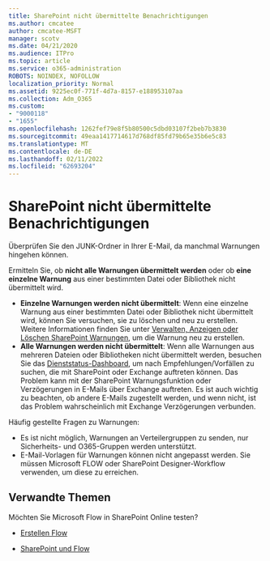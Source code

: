 ```yaml
---
title: SharePoint nicht übermittelte Benachrichtigungen
ms.author: cmcatee
author: cmcatee-MSFT
manager: scotv
ms.date: 04/21/2020
ms.audience: ITPro
ms.topic: article
ms.service: o365-administration
ROBOTS: NOINDEX, NOFOLLOW
localization_priority: Normal
ms.assetid: 9225ec0f-771f-4d7a-8157-e188953107aa
ms.collection: Adm_O365
ms.custom:
- "9000118"
- "1655"
ms.openlocfilehash: 1262fef79e8f5b80500c5dbd03107f2beb7b3830
ms.sourcegitcommit: 49eaa1417714617d768df85fd79b65e35b6e5c83
ms.translationtype: MT
ms.contentlocale: de-DE
ms.lasthandoff: 02/11/2022
ms.locfileid: "62693204"
---
```

# <a name="sharepoint-alert-notifications-not-delivered"></a>SharePoint nicht übermittelte Benachrichtigungen

Überprüfen Sie den JUNK-Ordner in Ihrer E-Mail, da manchmal Warnungen hingehen können.

Ermitteln Sie, ob **nicht alle Warnungen übermittelt werden** oder ob **eine einzelne Warnung** aus einer bestimmten Datei oder Bibliothek nicht übermittelt wird.

- **Einzelne Warnungen werden nicht übermittelt**: Wenn eine einzelne Warnung aus einer bestimmten Datei oder Bibliothek nicht übermittelt wird, können Sie versuchen, sie zu löschen und neu zu erstellen. Weitere Informationen finden Sie unter [Verwalten, Anzeigen oder Löschen SharePoint Warnungen](https://support.office.com/article/manage-view-or-delete-sharepoint-alerts-99dfb19c-9a90-4a8c-aba1-aa8c8afb0de2), um die Warnung neu zu erstellen.
- **Alle Warnungen werden nicht übermittelt**: Wenn alle Warnungen aus mehreren Dateien oder Bibliotheken nicht übermittelt werden, besuchen Sie das [Dienststatus-Dashboard](https://admin.microsoft.com/AdminPortal/Home#/servicehealth), um nach Empfehlungen/Vorfällen zu suchen, die mit SharePoint oder Exchange auftreten können. Das Problem kann mit der SharePoint Warnungsfunktion oder Verzögerungen in E-Mails über Exchange auftreten. Es ist auch wichtig zu beachten, ob andere E-Mails zugestellt werden, und wenn nicht, ist das Problem wahrscheinlich mit Exchange Verzögerungen verbunden.

Häufig gestellte Fragen zu Warnungen:

- Es ist nicht möglich, Warnungen an Verteilergruppen zu senden, nur Sicherheits- und O365-Gruppen werden unterstützt.
- E-Mail-Vorlagen für Warnungen können nicht angepasst werden. Sie müssen Microsoft FLOW oder SharePoint Designer-Workflow verwenden, um diese zu erreichen.

## <a name="related-topics"></a>Verwandte Themen

Möchten Sie Microsoft Flow in SharePoint Online testen?

- [Erstellen Flow](https://support.office.com/article/a9c3e03b-0654-46af-a254-20252e580d01)

- [SharePoint und Flow](https://flow.microsoft.com//blog/sharepoint-and-flow/)
